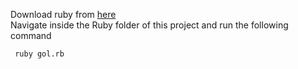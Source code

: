 Download ruby from [here](https://www.ruby-lang.org/en/downloads/)  
Navigate inside the Ruby folder of this project and run the following command  

``` ruby gol.rb```

